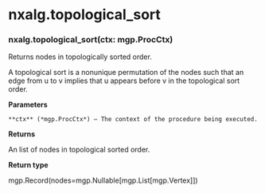 # nxalg.topological_sort


### nxalg.topological_sort(ctx: mgp.ProcCtx)
Returns nodes in topologically sorted order.

A topological sort is a nonunique permutation of the nodes such that an
edge from u to v implies that u appears before v in the topological sort
order.


**Parameters**

    **ctx** (*mgp.ProcCtx*) – The context of the procedure being executed.



**Returns**

An list of nodes in topological sorted order.



**Return type**

mgp.Record(nodes=mgp.Nullable[mgp.List[mgp.Vertex]])
